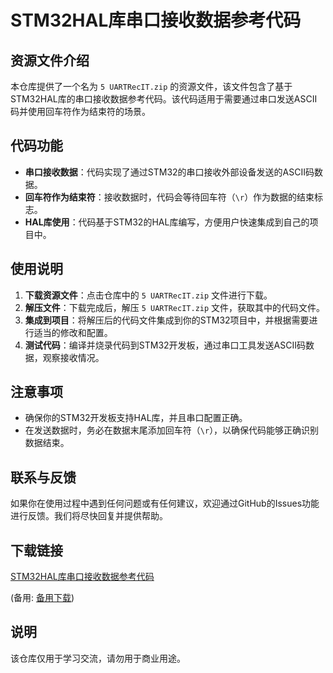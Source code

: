 # STM32HAL库串口接收数据参考代码

## 资源文件介绍

本仓库提供了一个名为 `5 UARTRecIT.zip` 的资源文件，该文件包含了基于STM32HAL库的串口接收数据参考代码。该代码适用于需要通过串口发送ASCII码并使用回车符作为结束符的场景。

## 代码功能

- **串口接收数据**：代码实现了通过STM32的串口接收外部设备发送的ASCII码数据。
- **回车符作为结束符**：接收数据时，代码会等待回车符（`\r`）作为数据的结束标志。
- **HAL库使用**：代码基于STM32的HAL库编写，方便用户快速集成到自己的项目中。

## 使用说明

1. **下载资源文件**：点击仓库中的 `5 UARTRecIT.zip` 文件进行下载。
2. **解压文件**：下载完成后，解压 `5 UARTRecIT.zip` 文件，获取其中的代码文件。
3. **集成到项目**：将解压后的代码文件集成到你的STM32项目中，并根据需要进行适当的修改和配置。
4. **测试代码**：编译并烧录代码到STM32开发板，通过串口工具发送ASCII码数据，观察接收情况。

## 注意事项

- 确保你的STM32开发板支持HAL库，并且串口配置正确。
- 在发送数据时，务必在数据末尾添加回车符（`\r`），以确保代码能够正确识别数据结束。

## 联系与反馈

如果你在使用过程中遇到任何问题或有任何建议，欢迎通过GitHub的Issues功能进行反馈。我们将尽快回复并提供帮助。

## 下载链接
[STM32HAL库串口接收数据参考代码](https://pan.quark.cn/s/7a81a64d67d2) 

(备用: [备用下载](https://pan.baidu.com/s/1JzBCy67jgrw-Ll8GrsOtfw?pwd=1234))

## 说明

该仓库仅用于学习交流，请勿用于商业用途。
